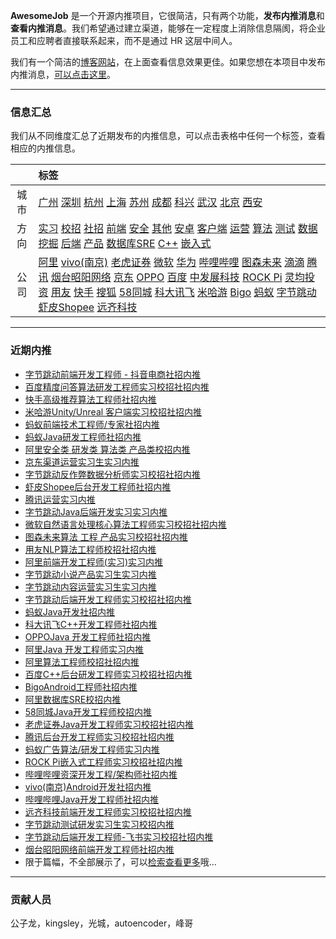 
 

**AwesomeJob** 是一个开源内推项目，它很简洁，只有两个功能，**发布内推消息**和**查看内推消息**。我们希望通过建立渠道，能够在一定程度上消除信息隔阂，将企业员工和应聘者直接联系起来，而不是通过 HR 这层中间人。

我们有一个简洁的[博客网站](https://awesomejob.gitee.io/)，在上面查看信息效果更佳。如果您想在本项目中发布内推消息，[可以点击这里](https://wj.qq.com/s2/8043669/40c0)。


--- 
### 信息汇总

我们从不同维度汇总了近期发布的内推信息，可以点击表格中任何一个标签，查看相应的内推信息。

||标签|
|:---:|:---|
|城市|[广州](https://awesomejob.gitee.io/tags/广州)	[深圳](https://awesomejob.gitee.io/tags/深圳)	[杭州](https://awesomejob.gitee.io/tags/杭州)	[上海](https://awesomejob.gitee.io/tags/上海)	[苏州](https://awesomejob.gitee.io/tags/苏州)	[成都](https://awesomejob.gitee.io/tags/成都)	[科兴](https://awesomejob.gitee.io/tags/科兴)	[武汉](https://awesomejob.gitee.io/tags/武汉)	[北京](https://awesomejob.gitee.io/tags/北京)	[西安](https://awesomejob.gitee.io/tags/西安)|
|方向|[实习](https://awesomejob.gitee.io/series/实习)	[校招](https://awesomejob.gitee.io/series/校招)	[社招](https://awesomejob.gitee.io/series/社招)	[前端](https://awesomejob.gitee.io/categories/前端)	[安全](https://awesomejob.gitee.io/categories/安全)	[其他](https://awesomejob.gitee.io/categories/其他)	[安卓](https://awesomejob.gitee.io/categories/安卓)	[客户端](https://awesomejob.gitee.io/categories/客户端)	[运营](https://awesomejob.gitee.io/categories/运营)	[算法](https://awesomejob.gitee.io/categories/算法)	[测试](https://awesomejob.gitee.io/categories/测试)	[数据挖掘](https://awesomejob.gitee.io/categories/数据挖掘)	[后端](https://awesomejob.gitee.io/categories/后端)	[产品](https://awesomejob.gitee.io/categories/产品)	[数据库SRE](https://awesomejob.gitee.io/categories/数据库sre)	[C++](https://awesomejob.gitee.io/categories/c++)	[嵌入式](https://awesomejob.gitee.io/categories/嵌入式)|
|公司|[阿里](https://awesomejob.gitee.io/tags/阿里)	[vivo(南京)](https://awesomejob.gitee.io/tags/vivo(南京))	[老虎证券](https://awesomejob.gitee.io/tags/老虎证券)	[微软](https://awesomejob.gitee.io/tags/微软)	[华为](https://awesomejob.gitee.io/tags/华为)	[哔哩哔哩](https://awesomejob.gitee.io/tags/哔哩哔哩)	[图森未来](https://awesomejob.gitee.io/tags/图森未来)	[滴滴](https://awesomejob.gitee.io/tags/滴滴)	[腾讯](https://awesomejob.gitee.io/tags/腾讯)	[烟台昭阳网络](https://awesomejob.gitee.io/tags/烟台昭阳网络)	[京东](https://awesomejob.gitee.io/tags/京东)	[OPPO](https://awesomejob.gitee.io/tags/oppo)	[百度](https://awesomejob.gitee.io/tags/百度)	[中发展科技](https://awesomejob.gitee.io/tags/中发展科技)	[ROCK Pi](https://awesomejob.gitee.io/tags/rock-pi)	[灵均投资](https://awesomejob.gitee.io/tags/灵均投资)	[用友](https://awesomejob.gitee.io/tags/用友)	[快手](https://awesomejob.gitee.io/tags/快手)	[搜狐](https://awesomejob.gitee.io/tags/搜狐)	[58同城](https://awesomejob.gitee.io/tags/58同城)	[科大讯飞](https://awesomejob.gitee.io/tags/科大讯飞)	[米哈游](https://awesomejob.gitee.io/tags/米哈游)	[Bigo](https://awesomejob.gitee.io/tags/bigo)	[蚂蚁](https://awesomejob.gitee.io/tags/蚂蚁)	[字节跳动](https://awesomejob.gitee.io/tags/字节跳动)	[虾皮Shopee](https://awesomejob.gitee.io/tags/虾皮shopee)	[远齐科技](https://awesomejob.gitee.io/tags/远齐科技)|
--- 

### 近期内推 
- [字节跳动前端开发工程师 - 抖音电商社招内推](https://awesomejob.gitee.io/posts/jobs/job_61)
- [百度精度问答算法研发工程师实习校招社招内推](https://awesomejob.gitee.io/posts/jobs/job_60)
- [快手高级推荐算法工程师社招内推](https://awesomejob.gitee.io/posts/jobs/job_59)
- [米哈游Unity/Unreal 客户端实习校招社招内推](https://awesomejob.gitee.io/posts/jobs/job_58)
- [蚂蚁前端技术工程师/专家社招内推](https://awesomejob.gitee.io/posts/jobs/job_57)
- [蚂蚁Java研发工程师社招内推](https://awesomejob.gitee.io/posts/jobs/job_56)
- [阿里安全类  研发类  算法类  产品类校招内推](https://awesomejob.gitee.io/posts/jobs/job_55)
- [京东渠道运营实习生实习内推](https://awesomejob.gitee.io/posts/jobs/job_54)
- [字节跳动反作弊数据分析师实习校招社招内推](https://awesomejob.gitee.io/posts/jobs/job_53)
- [虾皮Shopee后台开发工程师社招内推](https://awesomejob.gitee.io/posts/jobs/job_52)
- [腾讯运营实习内推](https://awesomejob.gitee.io/posts/jobs/job_51)
- [字节跳动Java后端开发实习实习内推](https://awesomejob.gitee.io/posts/jobs/job_50)
- [微软自然语言处理核心算法工程师实习校招社招内推](https://awesomejob.gitee.io/posts/jobs/job_49)
- [图森未来算法 工程 产品实习校招社招内推](https://awesomejob.gitee.io/posts/jobs/job_48)
- [用友NLP算法工程师校招社招内推](https://awesomejob.gitee.io/posts/jobs/job_47)
- [阿里前端开发工程师(实习)实习内推](https://awesomejob.gitee.io/posts/jobs/job_46)
- [字节跳动小说产品实习生实习内推](https://awesomejob.gitee.io/posts/jobs/job_45)
- [字节跳动内容运营实习生实习内推](https://awesomejob.gitee.io/posts/jobs/job_44)
- [字节跳动后端开发工程师实习校招社招内推](https://awesomejob.gitee.io/posts/jobs/job_43)
- [蚂蚁Java开发社招内推](https://awesomejob.gitee.io/posts/jobs/job_42)
- [科大讯飞C++开发工程师社招内推](https://awesomejob.gitee.io/posts/jobs/job_41)
- [OPPOJava 开发工程师社招内推](https://awesomejob.gitee.io/posts/jobs/job_40)
- [阿里Java 开发工程师实习内推](https://awesomejob.gitee.io/posts/jobs/job_39)
- [阿里算法工程师校招社招内推](https://awesomejob.gitee.io/posts/jobs/job_38)
- [百度C++后台研发工程师实习校招社招内推](https://awesomejob.gitee.io/posts/jobs/job_37)
- [BigoAndroid工程师社招内推](https://awesomejob.gitee.io/posts/jobs/job_36)
- [阿里数据库SRE校招内推](https://awesomejob.gitee.io/posts/jobs/job_35)
- [58同城Java开发工程师校招内推](https://awesomejob.gitee.io/posts/jobs/job_34)
- [老虎证券Java开发工程师实习校招社招内推](https://awesomejob.gitee.io/posts/jobs/job_33)
- [腾讯后台开发工程师实习校招社招内推](https://awesomejob.gitee.io/posts/jobs/job_32)
- [蚂蚁广告算法/研发工程师实习内推](https://awesomejob.gitee.io/posts/jobs/job_31)
- [ROCK Pi嵌入式工程师实习校招社招内推](https://awesomejob.gitee.io/posts/jobs/job_30)
- [哔哩哔哩资深开发工程/架构师社招内推](https://awesomejob.gitee.io/posts/jobs/job_29)
- [vivo(南京)Android开发社招内推](https://awesomejob.gitee.io/posts/jobs/job_28)
- [哔哩哔哩Java开发工程师社招内推](https://awesomejob.gitee.io/posts/jobs/job_27)
- [远齐科技前端开发工程师实习校招社招内推](https://awesomejob.gitee.io/posts/jobs/job_26)
- [字节跳动测试研发实习生实习校招内推](https://awesomejob.gitee.io/posts/jobs/job_25)
- [字节跳动后端开发工程师-飞书实习校招社招内推](https://awesomejob.gitee.io/posts/jobs/job_24)
- [烟台昭阳网络前端开发工程师社招内推](https://awesomejob.gitee.io/posts/jobs/job_23)
- 限于篇幅，不全部展示了，可以[检索查看更多](https://awesomejob.gitee.io/)哦...
--- 
### 贡献人员
公子龙，kingsley，光城，autoencoder，峰哥